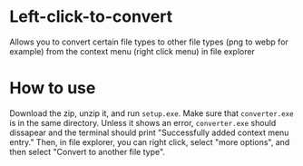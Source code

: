 # Left-click-to-convert
Allows you to convert certain file types to other file types (png to webp for example) from the context menu (right click menu) in file explorer
# How to use
Download the zip, unzip it, and run `setup.exe`. Make sure that `converter.exe` is in the same directory. Unless it shows an error, `converter.exe` should dissapear and the terminal should print "Successfully added context menu entry." Then, in file explorer, you can right click, select "more options", and then select "Convert to another file type".
